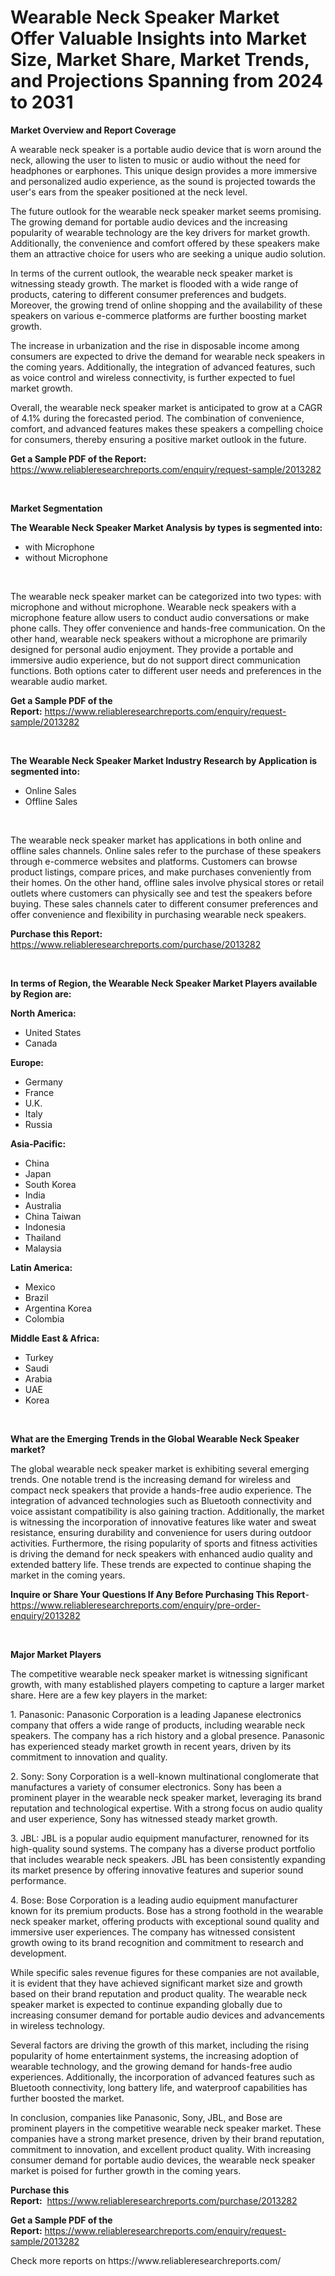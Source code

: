 <p><h1>Wearable Neck Speaker Market Offer Valuable Insights into Market Size, Market Share, Market Trends, and Projections Spanning from 2024 to 2031</h1></p><p><strong>Market Overview and Report Coverage</strong></p>
<p><p>A wearable neck speaker is a portable audio device that is worn around the neck, allowing the user to listen to music or audio without the need for headphones or earphones. This unique design provides a more immersive and personalized audio experience, as the sound is projected towards the user's ears from the speaker positioned at the neck level.</p><p>The future outlook for the wearable neck speaker market seems promising. The growing demand for portable audio devices and the increasing popularity of wearable technology are the key drivers for market growth. Additionally, the convenience and comfort offered by these speakers make them an attractive choice for users who are seeking a unique audio solution.</p><p>In terms of the current outlook, the wearable neck speaker market is witnessing steady growth. The market is flooded with a wide range of products, catering to different consumer preferences and budgets. Moreover, the growing trend of online shopping and the availability of these speakers on various e-commerce platforms are further boosting market growth.</p><p>The increase in urbanization and the rise in disposable income among consumers are expected to drive the demand for wearable neck speakers in the coming years. Additionally, the integration of advanced features, such as voice control and wireless connectivity, is further expected to fuel market growth.</p><p>Overall, the wearable neck speaker market is anticipated to grow at a CAGR of 4.1% during the forecasted period. The combination of convenience, comfort, and advanced features makes these speakers a compelling choice for consumers, thereby ensuring a positive market outlook in the future.</p></p>
<p><strong>Get a Sample PDF of the Report:</strong> <a href="https://www.reliableresearchreports.com/enquiry/request-sample/2013282">https://www.reliableresearchreports.com/enquiry/request-sample/2013282</a></p>
<p>&nbsp;</p>
<p><strong>Market Segmentation</strong></p>
<p><strong>The Wearable Neck Speaker Market Analysis by types is segmented into:</strong></p>
<p><ul><li>with Microphone</li><li>without Microphone</li></ul></p>
<p>&nbsp;</p>
<p><p>The wearable neck speaker market can be categorized into two types: with microphone and without microphone. Wearable neck speakers with a microphone feature allow users to conduct audio conversations or make phone calls. They offer convenience and hands-free communication. On the other hand, wearable neck speakers without a microphone are primarily designed for personal audio enjoyment. They provide a portable and immersive audio experience, but do not support direct communication functions. Both options cater to different user needs and preferences in the wearable audio market.</p></p>
<p><strong>Get a Sample PDF of the Report:</strong>&nbsp;<a href="https://www.reliableresearchreports.com/enquiry/request-sample/2013282">https://www.reliableresearchreports.com/enquiry/request-sample/2013282</a></p>
<p>&nbsp;</p>
<p><strong>The Wearable Neck Speaker Market Industry Research by Application is segmented into:</strong></p>
<p><ul><li>Online Sales</li><li>Offline Sales</li></ul></p>
<p>&nbsp;</p>
<p><p>The wearable neck speaker market has applications in both online and offline sales channels. Online sales refer to the purchase of these speakers through e-commerce websites and platforms. Customers can browse product listings, compare prices, and make purchases conveniently from their homes. On the other hand, offline sales involve physical stores or retail outlets where customers can physically see and test the speakers before buying. These sales channels cater to different consumer preferences and offer convenience and flexibility in purchasing wearable neck speakers.</p></p>
<p><strong>Purchase this Report:</strong>&nbsp; <a href="https://www.reliableresearchreports.com/purchase/2013282">https://www.reliableresearchreports.com/purchase/2013282</a></p>
<p>&nbsp;</p>
<p><strong>In terms of Region, the Wearable Neck Speaker Market Players available by Region are:</strong></p>
<p>
    <p> <strong> North America: </strong>
        <ul>
            <li>United States</li>
            <li>Canada</li>
        </ul>
        </p> 
    <p> <strong> Europe: </strong>
        <ul>
            <li>Germany</li>
            <li>France</li>
            <li>U.K.</li>
            <li>Italy</li>
            <li>Russia</li>
        </ul>
        </p> 
    <p> <strong> Asia-Pacific: </strong>
        <ul>
            <li>China</li>
            <li>Japan</li>
            <li>South Korea</li>
            <li>India</li>
            <li>Australia</li>
            <li>China Taiwan</li>
            <li>Indonesia</li>
            <li>Thailand</li>
            <li>Malaysia</li>
        </ul>
        </p> 
    <p> <strong> Latin America: </strong>
        <ul>
            <li>Mexico</li>
            <li>Brazil</li>
            <li>Argentina Korea</li>
            <li>Colombia</li>
        </ul>
        </p> 
    <p> <strong> Middle East & Africa: </strong>
        <ul>
            <li>Turkey</li>
            <li>Saudi</li>
            <li>Arabia</li>
            <li>UAE</li>
            <li>Korea</li>
        </ul>
    </p>
    </p>
<p>&nbsp;</p>
<p><strong>What are the Emerging Trends in the Global Wearable Neck Speaker market?</strong></p>
<p><p>The global wearable neck speaker market is exhibiting several emerging trends. One notable trend is the increasing demand for wireless and compact neck speakers that provide a hands-free audio experience. The integration of advanced technologies such as Bluetooth connectivity and voice assistant compatibility is also gaining traction. Additionally, the market is witnessing the incorporation of innovative features like water and sweat resistance, ensuring durability and convenience for users during outdoor activities. Furthermore, the rising popularity of sports and fitness activities is driving the demand for neck speakers with enhanced audio quality and extended battery life. These trends are expected to continue shaping the market in the coming years.</p></p>
<p><strong>Inquire or Share Your Questions If Any Before Purchasing This Report</strong>- <a href="https://www.reliableresearchreports.com/enquiry/pre-order-enquiry/2013282">https://www.reliableresearchreports.com/enquiry/pre-order-enquiry/2013282</a></p>
<p>&nbsp;</p>
<p><strong>Major Market Players</strong></p>
<p><p>The competitive wearable neck speaker market is witnessing significant growth, with many established players competing to capture a larger market share. Here are a few key players in the market:</p><p>1. Panasonic: Panasonic Corporation is a leading Japanese electronics company that offers a wide range of products, including wearable neck speakers. The company has a rich history and a global presence. Panasonic has experienced steady market growth in recent years, driven by its commitment to innovation and quality.</p><p>2. Sony: Sony Corporation is a well-known multinational conglomerate that manufactures a variety of consumer electronics. Sony has been a prominent player in the wearable neck speaker market, leveraging its brand reputation and technological expertise. With a strong focus on audio quality and user experience, Sony has witnessed steady market growth.</p><p>3. JBL: JBL is a popular audio equipment manufacturer, renowned for its high-quality sound systems. The company has a diverse product portfolio that includes wearable neck speakers. JBL has been consistently expanding its market presence by offering innovative features and superior sound performance.</p><p>4. Bose: Bose Corporation is a leading audio equipment manufacturer known for its premium products. Bose has a strong foothold in the wearable neck speaker market, offering products with exceptional sound quality and immersive user experiences. The company has witnessed consistent growth owing to its brand recognition and commitment to research and development.</p><p>While specific sales revenue figures for these companies are not available, it is evident that they have achieved significant market size and growth based on their brand reputation and product quality. The wearable neck speaker market is expected to continue expanding globally due to increasing consumer demand for portable audio devices and advancements in wireless technology.</p><p>Several factors are driving the growth of this market, including the rising popularity of home entertainment systems, the increasing adoption of wearable technology, and the growing demand for hands-free audio experiences. Additionally, the incorporation of advanced features such as Bluetooth connectivity, long battery life, and waterproof capabilities has further boosted the market.</p><p>In conclusion, companies like Panasonic, Sony, JBL, and Bose are prominent players in the competitive wearable neck speaker market. These companies have a strong market presence, driven by their brand reputation, commitment to innovation, and excellent product quality. With increasing consumer demand for portable audio devices, the wearable neck speaker market is poised for further growth in the coming years.</p></p>
<p><strong>Purchase this Report:</strong>&nbsp;&nbsp;<a href="https://www.reliableresearchreports.com/purchase/2013282">https://www.reliableresearchreports.com/purchase/2013282</a></p>
<p></p>
<p><strong>Get a Sample PDF of the Report:</strong>&nbsp;<a href="https://www.reliableresearchreports.com/enquiry/request-sample/2013282">https://www.reliableresearchreports.com/enquiry/request-sample/2013282</a></p>
<p>Check more reports on https://www.reliableresearchreports.com/</p>